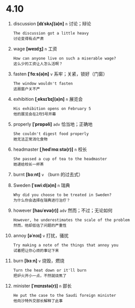 # 4.10

1. discussion **[dɪˈskʌʃ(ə)n]** `n` 讨论；辩论

   ```
   The discussion got a little heavy
   讨论变得有点严肃
   ```

2. wage **[weɪdʒ]** `n` 工资

   ```
   How can anyone live on such a miserable wage?
   这么少的工资让人怎么活啊？
   ```

3. fasten **[ˈfɑːs(ə)n]** `v` 系牢；关紧，锁好（门窗）

   ```
   The window wouldn't fasten
   这扇窗户关不严
   ```

4. exhibition **[ˌeksɪˈbɪʃ(ə)n]** `n` 展览会

   ```
   His exhibition opens on February 5
   他的展览会在2月5号开幕
   ```

5. properly **[ˈprɒpəli]** `adv` 恰当地；正确地

   ```
   She couldn't digest food properly
   她无法正常消化食物
   ```

6. headmaster **[ˌhedˈmɑːstə(r)]** `n` 校长

   ```
   She passed a cup of tea to the headmaster
   她递给校长一杯茶
   ```

7. burnt **[bɜːnt]** `v` （burn 的过去式）

8. Sweden **[ˈswiːd(ə)n]** `n` 瑞典

   ```
   Why did you choose to be treated in Sweden?
   为什么你会选择在瑞典进行治疗？
   ```

9. however **[haʊˈevə(r)]** `adv` 然而；不过；无论如何

   ```
   However, he underestimates the scale of the problem
   然而，他却低估了问题的严重性
   ```

10. annoy **[əˈnɔɪ]** `v` 打扰，骚扰

    ```
    Try making a note of the things that annoy you
    试着把让你心烦的事记下来
    ```

11. burn **[bɜːn]** `v` 烧毁，燃烧

    ```
    Turn the heat down or it'll burn
    把炉火开小一点，不然就烧焦了
    ```

12. minister **[ˈmɪnɪstə(r)]** `n` 部长
    ```
    He put the case to the Saudi foreign minister
    他向沙特外交部长解释了此事
    ```
